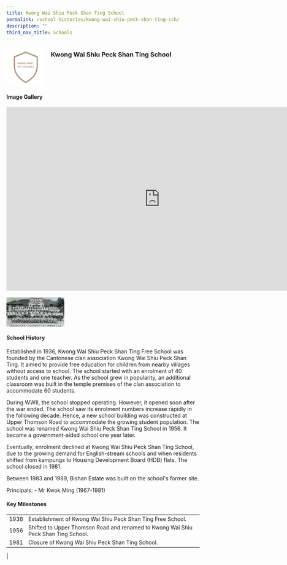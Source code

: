 ```yaml
---
title: Kwong Wai Shiu Peck Shan Ting School
permalink: /school-histories/kwong-wai-shiu-peck-shan-ting-sch/
description: ""
third_nav_title: Schools
---
```

<img align="left" style="width:20%;margin-right:15px;" src="/images/kwspstsch1.png">

### **Kwong Wai Shiu Peck Shan Ting School**

<br clear="left">

#### **Image Gallery**
<iframe src="https://docs.google.com/presentation/d/e/2PACX-1vQrlTwuQY98BhGMRyaGglKaNTWcm2eCbvSS_4vSNAf9FelelKV_ump21E0Okf9DuGBvBODAHM7K3q5d/embed?start=false&amp;loop=true&amp;delayms=5000" frameborder="0" width="800" height="479" allowfullscreen="true"></iframe>

<p><a href="/images/kwspstsch2.jpg">  
<img align="left" style="width:30%;margin-right:15px;" src="/images/kwspstsch2.jpg">
</a></p>

<br clear="left">

#### **School History**
Established in 1936, Kwong Wai Shiu Peck Shan Ting Free School was founded by the Cantonese clan association Kwong Wai Shiu Peck Shan Ting. It aimed to provide free education for children from nearby villages without access to school. The school started with an enrolment of 40 students and one teacher. As the school grew in popularity, an additional classroom was built in the temple premises of the clan association to accommodate 60 students.  
  
During WWII, the school stopped operating. However, it opened soon after the war ended. The school saw its enrolment numbers increase rapidly in the following decade. Hence, a new school building was constructed at Upper Thomson Road to accommodate the growing student population. The school was renamed Kwong Wai Shiu Peck Shan Ting School in 1956. It became a government-aided school one year later.  
  
Eventually, enrolment declined at Kwong Wai Shiu Peck Shan Ting School, due to the growing demand for English-stream schools and when residents shifted from kampungs to Housing Development Board (HDB) flats. The school closed in 1981.  
  
Between 1983 and 1989, Bishan Estate was built on the school's former site.

Principals:
\- Mr Kwok Ming (1967-1981)

#### **Key Milestones**

|  |  |
|:---:|---|
| 1936 | Establishment of Kwong Wai Shiu Peck Shan Ting Free School. |
| 1956 | Shifted to Upper Thomson Road and renamed to Kwong Wai Shiu Peck Shan Ting School. |
| 1981 | Closure of Kwong Wai Shiu Peck Shan Ting School. |
|